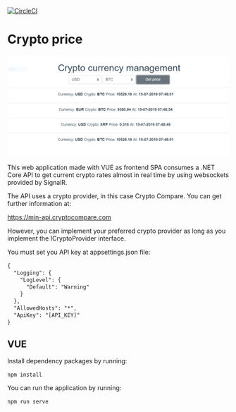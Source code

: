 [![CircleCI](https://circleci.com/gh/gcastellov/crypto-price.svg?style=svg)](https://circleci.com/gh/gcastellov/crypto-price)

# Crypto price

![Main](images/main.PNG)

This web application made with VUE as frontend SPA consumes a .NET Core API to get current crypto rates almost in real time by using websockets provided by SignalR.

The API uses a crypto provider, in this case Crypto Compare. You can get further information at:

https://min-api.cryptocompare.com

However, you can implement your preferred crypto provider as long as you implement the ICryptoProvider interface.

You must set you API key at appsettings.json file:

```
{
  "Logging": {
    "LogLevel": {
      "Default": "Warning"
    }
  },
  "AllowedHosts": "*",
  "ApiKey": "[API_KEY]"
}
```

## VUE

Install dependency packages by running:
```
npm install
```

You can run the application by running:
```
npm run serve
```